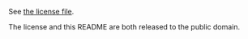 See [the license file](LICENSE-v1.2.md).

The license and this README are both released to the public domain.
